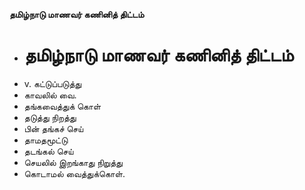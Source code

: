 **தமிழ்நாடு மாணவர் கணினித் திட்டம்**
- # தமிழ்நாடு மாணவர் கணினித் திட்டம்
- v. கட்டுப்படுத்து
- காவலில் வை.
- தங்கவைத்துக் கொள்
- தடுத்து நிறத்து
- பின் தங்கச் செய்
- தாமதமூட்டு
- தடங்கல் செய்
- செயலில் இறங்காது நிறுத்து
- கொடாமல் வைத்துக்கொள்.

